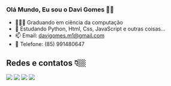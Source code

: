 ### Olá Mundo, Eu sou o Davi Gomes 👋🏼

- 👨🏼‍🎓 Graduando em ciência da computação
- 🌱 Estudando Python, Html, Css, JavaScript e outras coisas...
- 📫 Email: davigomes.m1@gmail.com
- 📲 Telefone: (85) 991480647

## Redes e contatos 👇🏼

<div> 
  <a href="https://www.instagram.com/davigomes_m" target="_blank"><img src="https://img.shields.io/badge/-Instagram-%23E4405F?style=for-the-badge&logo=instagram&logoColor=white" target="_blank"></a>
  <a href = "davigomes.m1@gmail.com"><img src="https://img.shields.io/badge/-Gmail-%23333?style=for-the-badge&logo=gmail&logoColor=white" target="_blank"></a>
  <a href="https://www.linkedin.com/in/davi-gomes-10a61423b" target="_blank"><img src="https://img.shields.io/badge/-LinkedIn-%230077B5?style=for-the-badge&logo=linkedin&logoColor=white" target="_blank"></a> 
  <a href="https://twitter.com/DaviZinSnk" target="_blank"><img src="https://img.shields.io/badge/Twitter-1DA1F2?style=for-the-badge&logo=twitter&logoColor=white" target="_blank"></a>
</div>
